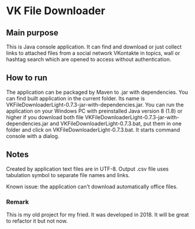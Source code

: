 # VK File Downloader

## Main purpose
This is Java console application.
It can find and download or just collect links to attached files
from a social network VKontakte in topics, wall or hashtag search
which are opened to access without authentication.

## How to run
The application can be packaged by Maven to .jar with dependencies.
You can find built application in the current folder.
Its name is VKFileDownloaderLight-0.7.3-jar-with-dependencies.jar.
You can run the application on your Windows PC with preinstalled Java version 8 (1.8) or higher
if you download both file VKFileDownloaderLight-0.7.3-jar-with-dependencies.jar and VKFileDownloaderLight-0.7.3.bat,
put them in one folder and click on VKFileDownloaderLight-0.7.3.bat.
It starts command console with a dialog. 

## Notes
Created by application text files are in UTF-8.
Output .csv file uses tabulation symbol to separate file names and links.  

Known issue: the application can't download automatically office files.

### Remark
This is my old project for my fried. It was developed in 2018.
It will be great to refactor it but not now.